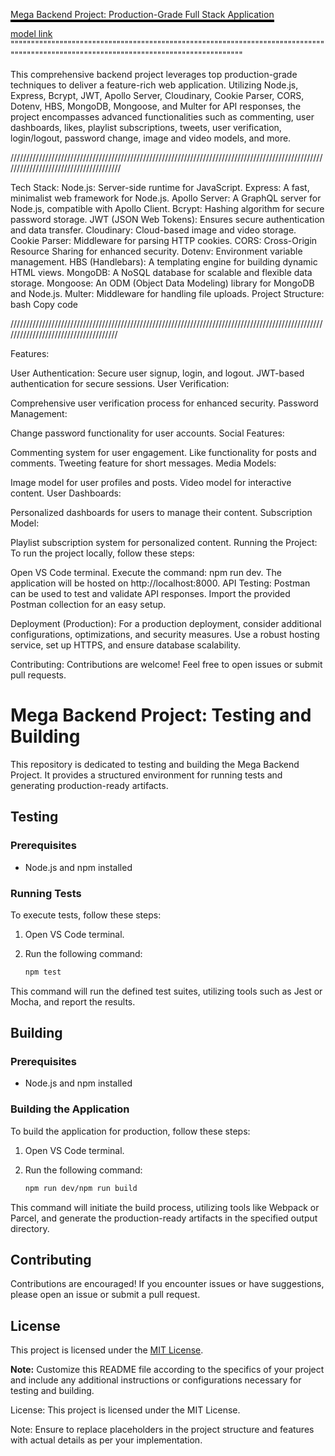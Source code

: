 <span style="border-bottom: 4px solid black;">Mega Backend Project: Production-Grade Full Stack Application</span>

[model link](https://app.eraser.io/workspace/YtPqZ1VogxGy1jzIDkzj)
""""""""""""""""""""""""""""""""""""""""""""""""""""""""""""""""""""""""""""""""""""""""""""""""""""""""""""""""""""""""""""""""""""""

This comprehensive backend project leverages top production-grade techniques to deliver a feature-rich web application. Utilizing Node.js, Express, Bcrypt, JWT, Apollo Server, Cloudinary, Cookie Parser, CORS, Dotenv, HBS, MongoDB, Mongoose, and Multer for API responses, the project encompasses advanced functionalities such as commenting, user dashboards, likes, playlist subscriptions, tweets, user verification, login/logout, password change, image and video models, and more.

//////////////////////////////////////////////////////////////////////////////////////////////////////////////////////////////////////

Tech Stack:
Node.js: Server-side runtime for JavaScript.
Express: A fast, minimalist web framework for Node.js.
Apollo Server: A GraphQL server for Node.js, compatible with Apollo Client.
Bcrypt: Hashing algorithm for secure password storage.
JWT (JSON Web Tokens): Ensures secure authentication and data transfer.
Cloudinary: Cloud-based image and video storage.
Cookie Parser: Middleware for parsing HTTP cookies.
CORS: Cross-Origin Resource Sharing for enhanced security.
Dotenv: Environment variable management.
HBS (Handlebars): A templating engine for building dynamic HTML views.
MongoDB: A NoSQL database for scalable and flexible data storage.
Mongoose: An ODM (Object Data Modeling) library for MongoDB and Node.js.
Multer: Middleware for handling file uploads.
Project Structure:
bash
Copy code

/////////////////////////////////////////////////////////////////////////////////////////////////////////////////////////////////////

Features:

User Authentication:
Secure user signup, login, and logout.
JWT-based authentication for secure sessions.
User Verification:

Comprehensive user verification process for enhanced security.
Password Management:

Change password functionality for user accounts.
Social Features:

Commenting system for user engagement.
Like functionality for posts and comments.
Tweeting feature for short messages.
Media Models:

Image model for user profiles and posts.
Video model for interactive content.
User Dashboards:

Personalized dashboards for users to manage their content.
Subscription Model:

Playlist subscription system for personalized content.
Running the Project:
To run the project locally, follow these steps:

Open VS Code terminal.
Execute the command: npm run dev.
The application will be hosted on http://localhost:8000.
API Testing:
Postman can be used to test and validate API responses. Import the provided Postman collection for an easy setup.

Deployment (Production):
For a production deployment, consider additional configurations, optimizations, and security measures. Use a robust hosting service, set up HTTPS, and ensure database scalability.

Contributing:
Contributions are welcome! Feel free to open issues or submit pull requests.

# Mega Backend Project: Testing and Building

This repository is dedicated to testing and building the Mega Backend Project. It provides a structured environment for running tests and generating production-ready artifacts.

## Testing

### Prerequisites

- Node.js and npm installed

### Running Tests

To execute tests, follow these steps:

1. Open VS Code terminal.
2. Run the following command:

    ```bash
    npm test
    ```

This command will run the defined test suites, utilizing tools such as Jest or Mocha, and report the results.

## Building

### Prerequisites

- Node.js and npm installed

### Building the Application

To build the application for production, follow these steps:

1. Open VS Code terminal.
2. Run the following command:

    ```bash
    npm run dev/npm run build
    ```

This command will initiate the build process, utilizing tools like Webpack or Parcel, and generate the production-ready artifacts in the specified output directory.

## Contributing

Contributions are encouraged! If you encounter issues or have suggestions, please open an issue or submit a pull request.

## License

This project is licensed under the [MIT License](LICENSE).

**Note:** Customize this README file according to the specifics of your project and include any additional instructions or configurations necessary for testing and building.

License:
This project is licensed under the MIT License.

Note: Ensure to replace placeholders in the project structure and features with actual details as per your implementation.
